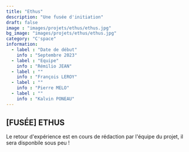 ```yaml
---
title: "Ethus"
description: "Une fusée d'initiation"
draft: false
image : "images/projets/ethus/ethus.jpg"
bg_image: "images/projets/ethus/ethus.jpg"
category: "C'space"
information:
  - label : "Date de début"
    info : "Septembre 2023"
  - label : "Equipe"
    info : "Rémilio JEAN"
  - label : ""
    info : "François LEROY"
  - label : ""
    info : "Pierre MELO"
  - label : ""
    info : "Kalvin PONEAU"
---
```


## [FUSÉE] ETHUS

Le retour d'expérience est en cours de rédaction par l'équipe du projet, il sera disponbile sous peu !

 